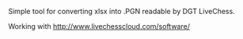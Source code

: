 Simple tool for converting xlsx into .PGN readable by DGT LiveChess.

Working with http://www.livechesscloud.com/software/
